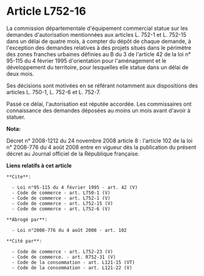 # Article L752-16

La commission départementale d'équipement commercial statue sur les demandes d'autorisation mentionnées aux articles L. 752-1
et L. 752-15 dans un délai de quatre mois, à compter du dépôt de chaque demande, à l'exception des demandes relatives à des
projets situés dans le périmètre des zones franches urbaines définies au B du 3 de l'article 42 de la loi n° 95-115 du 4
février 1995 d'orientation pour l'aménagement et le développement du territoire, pour lesquelles elle statue dans un délai de
deux mois. 

Ses décisions sont motivées en se référant notamment aux dispositions des articles L. 750-1, L. 752-6 et L. 752-7. 

Passé ce délai, l'autorisation est réputée accordée. Les commissaires ont connaissance des demandes déposées au moins un mois
avant d'avoir à statuer.

**Nota:**

Décret n° 2008-1212 du 24 novembre 2008 article 8 : l'article 102 de la loi n° 2008-776 du 4 août 2008 entre en vigueur dès
la publication du présent décret au Journal officiel de la République française.

**Liens relatifs à cet article**

	**Cite**:

	  - Loi n°95-115 du 4 février 1995 - art. 42 (V)
	  - Code de commerce - art. L750-1 (V)
	  - Code de commerce - art. L752-1 (V)
	  - Code de commerce - art. L752-15 (V)
	  - Code de commerce - art. L752-6 (V)

	**Abrogé par**:

	  - Loi n°2008-776 du 4 août 2008 - art. 102

	**Cité par**:

	  - Code de commerce - art. L752-23 (V)
	  - Code de commerce. - art. R752-31 (V)
	  - Code de la consommation - art. L121-15 (VT)
	  - Code de la consommation - art. L121-22 (V)
